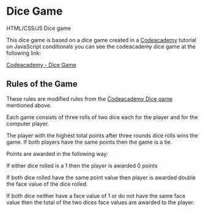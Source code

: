Dice Game
=========

HTML/CSS/JS Dice game

This dice game is based on a dice game created in a [Codeacademy](http://www.codecademy.com) tutorial on JavaScript conditionals you can see the codeacademy dice game at the following link:

[Codeacademy - Dice Game](http://www.codecademy.com/courses/conditionals-application/0/1)

Rules of the Game
-----------------
These rules are modified rules from the [Codeacademy Dice game](http://www.codecademy.com/courses/conditionals-application/0/1) mentioned above.

Each game consists of three rolls of two dice each for the player and for the computer player.

The player with the highest total points after three rounds dice rolls wins the game. If both players have the same points then the game is a tie.

Points are awarded in the following way:

If either dice rolled is a 1 then the player is awarded 0 points

If both dice rolled have the same point value then player is awarded double the face value of the dice rolled.

If both dice neither have a face value of 1 or do not have the same face value then the total of the two dices face values are awarded to the player. 

